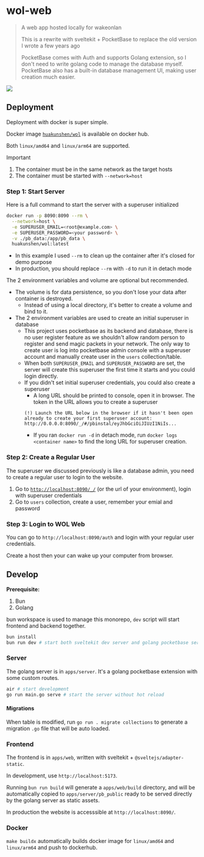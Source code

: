# wol-web

> A web app hosted locally for wakeonlan
>
> This is a rewrite with sveltekit + PocketBase to replace the old version I wrote a few years ago
>
> PocketBase comes with Auth and supports Golang extension, so I don't need to write golang code to manage the database myself. PocketBase also has a built-in database management UI, making user creation much easier.

![](https://i.imgur.com/93GMAf8.png)

## Deployment

Deployment with docker is super simple.

Docker image [`huakunshen/wol`](https://hub.docker.com/repository/docker/huakunshen/wol/) is available on docker hub.

Both `linux/amd64` and `linux/arm64` are supported.

> [!IMPORTANT]
> 1. The container must be in the same network as the target hosts
> 2. The container must be started with `--network=host`

### Step 1: Start Server

Here is a full command to start the server with a superuser initialized

```bash
docker run -p 8090:8090 --rm \
  --network=host \
  -e SUPERUSER_EMAIL=<root@example.com> \
  -e SUPERUSER_PASSWORD=<your password> \
  -v ./pb_data:/app/pb_data \
  huakunshen/wol:latest
```

- In this example I used `--rm` to clean up the container after it's closed for demo purpose
- In production, you should replace `--rm` with `-d` to run it in detach mode

The 2 environment variables and volume are optional but recommended.

- The volume is for data persistence, so you don't lose your data after container is destroyed.
  - Instead of using a local directory, it's better to create a volume and bind to it.
- The 2 environment variables are used to create an initial superuser in database
  - This project uses pocketbase as its backend and database, there is no user register feature as we shouldn't allow random person to register and send magic packets in your network. The only way to create user is log into pocketbase admin console with a superuser account and manually create user in the `users` collection/table.
  - When both `SUPERUSER_EMAIL` and `SUPERUSER_PASSWORD` are set, the server will create this superuser the first time it starts and you could login directly.
  - If you didn't set initial superuser credentials, you could also create a superuser
    - A long URL should be printed to console, open it in browser. The token in the URL allows you to create a superuser
    ```
    (!) Launch the URL below in the browser if it hasn't been open already to create your first superuser account:
    http://0.0.0.0:8090/_/#/pbinstal/eyJhbGciOiJIUzI1NiIs...
    ```
    - If you ran `docker run -d` in detach mode, run `docker logs <container name>` to find the long URL for superuser creation.

### Step 2: Create a Regular User

The superuser we discussed previously is like a database admin, you need to create a regular user to login to the website.

1. Go to [`http://localhost:8090/_/`](http://localhost:8090/_/) (or the url of your environment), login with superuser credentials
2. Go to `users` collection, create a user, remember your emial and password

### Step 3: Login to WOL Web

You can go to `http://localhost:8090/auth` and login with your regular user credentials.

Create a host then your can wake up your computer from browser.

## Develop

**Prerequisite:**
1. Bun
2. Golang

bun workspace is used to manage this monorepo, `dev` script will start frontend and backend together.

```bash
bun install
bun run dev # start both sveltekit dev server and golang pocketbase server
```

### Server

The golang server is in `apps/server`. It's a golang pocketbase extension with some custom routes.

```bash
air # start development
go run main.go serve # start the server without hot reload
```

#### Migrations

When table is modified, run `go run . migrate collections` to generate a migration `.go` file that will be auto loaded.


### Frontend

The frontend is in `apps/web`, written with sveltekit + `@sveltejs/adapter-static`.

In development, use `http://localhost:5173`. 

Running `bun run build` will generate a `apps/web/build` directory, 
and will be automatically copied to `apps/server/pb_public` ready to be served directly by the golang server as static assets.

In production the website is accesssible at `http://localhost:8090/`.

### Docker

`make buildx` automatically builds docker image for `linux/amd64` and `linux/arm64` and push to dockerhub.
